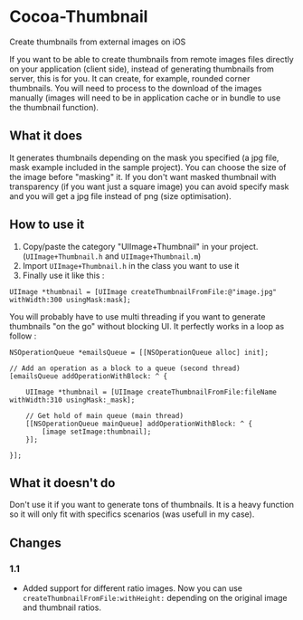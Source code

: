 Cocoa-Thumbnail
===============

Create thumbnails from external images on iOS

If you want to be able to create thumbnails from remote images files directly on your application (client side), instead of generating thumbnails from server, this is for you.
It can create, for example, rounded corner thumbnails.
You will need to process to the download of the images manually (images will need to be in application cache or in bundle to use the thumbnail function).

## What it does

It generates thumbnails depending on the mask you specified (a jpg file, mask example included in the sample project). You can choose the size of the image before "masking" it. If you don't want masked thumbnail with transparency (if you want just a square image) you can avoid specify mask and you will get a jpg file instead of png (size optimisation).

## How to use it

1. Copy/paste the category "UIImage+Thumbnail" in your project. (`UIImage+Thumbnail.h` and `UIImage+Thumbnail.m`)
2. Import `UIImage+Thumbnail.h` in the class you want to use it
3. Finally use it like this : 

`UIImage *thumbnail = [UIImage createThumbnailFromFile:@"image.jpg" withWidth:300 usingMask:mask];`

You will probably have to use multi threading if you want to generate thumbnails "on the go" without blocking UI. It perfectly works in a loop as follow :

	NSOperationQueue *emailsQueue = [[NSOperationQueue alloc] init];
    
	// Add an operation as a block to a queue (second thread)
	[emailsQueue addOperationWithBlock: ^ {

	    UIImage *thumbnail = [UIImage createThumbnailFromFile:fileName withWidth:310 usingMask:_mask];

	    // Get hold of main queue (main thread)
	    [[NSOperationQueue mainQueue] addOperationWithBlock: ^ {
	        [image setImage:thumbnail];
	    }];
	    
	}];

## What it doesn't do

Don't use it if you want to generate tons of thumbnails. It is a heavy function so it will only fit with specifics scenarios (was usefull in my case).


## Changes

### 1.1
- Added support for different ratio images. Now you can use `createThumbnailFromFile:withHeight:` depending on the original image and thumbnail ratios.
